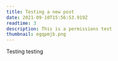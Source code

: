 ```yaml
---
title: Testing a new post
date: 2021-09-10T15:56:53.919Z
readtime: 3
description: This is a permissions test
thumbnail: egqpmjb.png
---
```

Testing testing